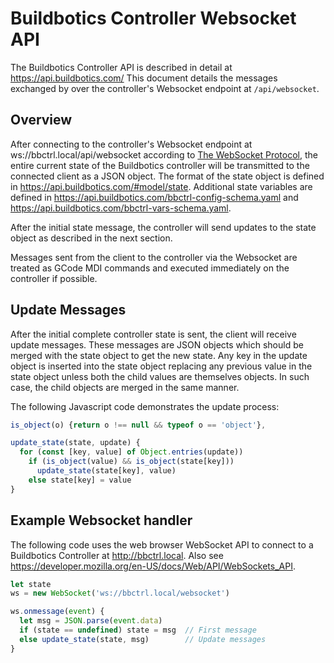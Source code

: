 # Buildbotics Controller Websocket API

The Buildbotics Controller API is described in detail at
https://api.buildbotics.com/  This document details the messages exchanged
by over the controller's Websocket endpoint at ``/api/websocket``.

## Overview

After connecting to the controller's Websocket endpoint at
ws://bbctrl.local/api/websocket according to
[The WebSocket Protocol](https://datatracker.ietf.org/doc/html/rfc6455),
the entire current state of the Buildbotics controller will be transmitted
to the connected client as a JSON object.  The format of the state object is
defined in https://api.buildbotics.com/#model/state.  Additional state
variables are defined in
https://api.buildbotics.com/bbctrl-config-schema.yaml and
https://api.buildbotics.com/bbctrl-vars-schema.yaml.

After the initial state message, the controller will send updates to the
state object as described in the next section.

Messages sent from the client to the controller via the Websocket are
treated as GCode MDI commands and executed immediately on the controller if
possible.

## Update Messages

After the initial complete controller state is sent, the client will receive
update messages.  These messages are JSON objects which should be merged with
the state object to get the new state.  Any key in the update object is
inserted into the state object replacing any previous value in the state
object unless both the child values are themselves objects.  In such case,
the child objects are merged in the same manner.

The following Javascript code demonstrates the update process:

```javascript
is_object(o) {return o !== null && typeof o == 'object'},

update_state(state, update) {
  for (const [key, value] of Object.entries(update))
    if (is_object(value) && is_object(state[key]))
      update_state(state[key], value)
    else state[key] = value
}
```

## Example Websocket handler
The following code uses the web browser WebSocket API to connect
to a Buildbotics Controller at http://bbctrl.local.  Also see
https://developer.mozilla.org/en-US/docs/Web/API/WebSockets_API.

```javascript
let state
ws = new WebSocket('ws://bbctrl.local/websocket')

ws.onmessage(event) {
  let msg = JSON.parse(event.data)
  if (state == undefined) state = msg  // First message
  else update_state(state, msg)        // Update messages
}
```
